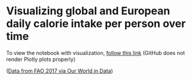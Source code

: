 # Visualizing global and European daily calorie intake per person over time

To view the notebook with visualization, [follow this link](https://nbviewer.org/github/HeleneFabia/diet-composition/blob/008d1fe1359433bbfedd14bd879aa18064cdbcb3/diet_composition_plots.ipynb) (GitHub does not render Plotly plots properly)

([Data from FAO 2017 via Our World in Data](https://github.com/owid/owid-datasets/tree/master/datasets/Diet%20compositions%20by%20commodity%20categories%20-%20FAO%20(2017)))
